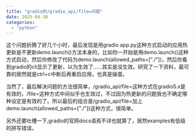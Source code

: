 ```yaml
---
title: "gradio的/gradio_api/file=问题"
date: 2025-04-30
categories: 
  - "python"
---
```


这个问题折腾了好几个小时，最后发现是用gradio app.py这种方式启动的应用热更新是不更新demo.launch()方法本身的，比如你一开始是用demo.launch()这种方式启动，然后你修改了代码为demo.launch(allowed\_paths=\["./"\])，然后你看到gradio的cli显示了更新，以为生效了……其实是没生效。研究了一下资料，最可靠的居然就是ctrl+c中断后再重启应用，也真是操蛋。

当然了，最后解决问题的方法很简单，/gradio\_api/file=这种方式在gradio5.x是有效的，/file=这种方式中间似乎也生效过，不过因为热更新的问题我也不确定哪种设定是有效的了。所以最后的组合是/gradio\_api/file=加上demo.launch(allowed\_paths=\["./"\])这种方式，很简单。

另外还要吐槽一下,gradio的官网docs语焉不详也就算了，居然examples有低级的拼写错误。

